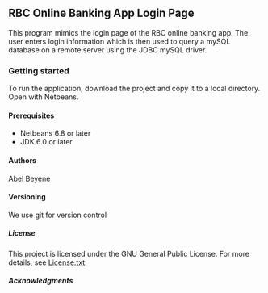 ## RBC Online Banking App Login Page

This program mimics the login page of the RBC online banking app. The user enters login
information which is then used to query a mySQL database on a remote server using the JDBC mySQL
driver.

### Getting started

To run the application, download the project and copy it to a local directory. Open with Netbeans.

#### Prerequisites

- Netbeans 6.8 or later
- JDK 6.0 or later

#### Authors

Abel Beyene

#### Versioning

We use git for version control

##### License

This project is licensed under the GNU General Public License. For more details, see [License.txt](License.md)

##### Acknowledgments

